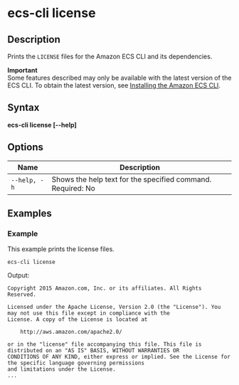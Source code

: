 # ecs\-cli license<a name="cmd-ecs-cli-license"></a>

## Description<a name="cmd-ecs-cli-license-description"></a>

Prints the `LICENSE` files for the Amazon ECS CLI and its dependencies\.

**Important**  
Some features described may only be available with the latest version of the ECS CLI\. To obtain the latest version, see [Installing the Amazon ECS CLI](ECS_CLI_installation.md)\.

## Syntax<a name="cmd-ecs-cli-license-syntax"></a>

**ecs\-cli license \[\-\-help\]** 

## Options<a name="cmd-ecs-cli-license-options"></a>


| Name | Description | 
| --- | --- | 
|  `--help, -h`  |  Shows the help text for the specified command\. Required: No  | 

## Examples<a name="cmd-ecs-cli-license-examples"></a>

### Example<a name="cmd-ecs-cli-license-example-1"></a>

This example prints the license files\.

```
ecs-cli license
```

Output:

```
Copyright 2015 Amazon.com, Inc. or its affiliates. All Rights Reserved.

Licensed under the Apache License, Version 2.0 (the "License"). You may not use this file except in compliance with the
License. A copy of the License is located at

    http://aws.amazon.com/apache2.0/

or in the "license" file accompanying this file. This file is distributed on an "AS IS" BASIS, WITHOUT WARRANTIES OR
CONDITIONS OF ANY KIND, either express or implied. See the License for the specific language governing permissions
and limitations under the License.
...
```